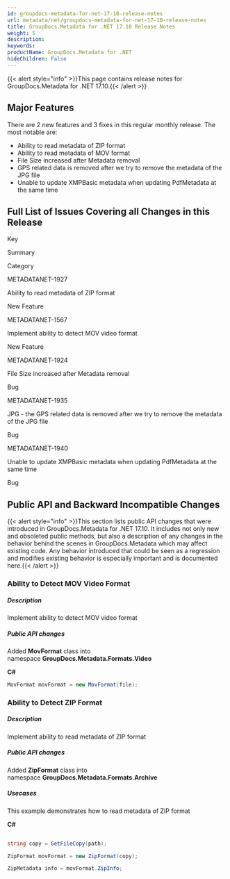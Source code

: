```yaml
---
id: groupdocs-metadata-for-net-17-10-release-notes
url: metadata/net/groupdocs-metadata-for-net-17-10-release-notes
title: GroupDocs.Metadata for .NET 17.10 Release Notes
weight: 5
description: 
keywords: 
productName: GroupDocs.Metadata for .NET
hideChildren: False
---
```

{{< alert style="info" >}}This page contains release notes for GroupDocs.Metadata for .NET 17.10.{{< /alert >}}

## Major Features

There are 2 new features and 3 fixes in this regular monthly release. The most notable are:

*   Ability to read metadata of ZIP format
*   Ability to read metadata of MOV format
*   File Size increased after Metadata removal
*   GPS related data is removed after we try to remove the metadata of the JPG file
*   Unable to update XMPBasic metadata when updating PdfMetadata at the same time

## Full List of Issues Covering all Changes in this Release

Key

Summary

Category

METADATANET-1927 

Ability to read metadata of ZIP format 

New Feature 

METADATANET-1567

Implement ability to detect MOV video format 

New Feature

METADATANET-1924

File Size increased after Metadata removal 

Bug

METADATANET-1935

JPG - the GPS related data is removed after we try to remove the metadata of the JPG file 

Bug

METADATANET-1940

Unable to update XMPBasic metadata when updating PdfMetadata at the same time

Bug

## Public API and Backward Incompatible Changes

{{< alert style="info" >}}This section lists public API changes that were introduced in GroupDocs.Metadata for .NET 17.10. It includes not only new and obsoleted public methods, but also a description of any changes in the behavior behind the scenes in GroupDocs.Metadata which may affect existing code. Any behavior introduced that could be seen as a regression and modifies existing behavior is especially important and is documented here.{{< /alert >}}

### Ability to Detect MOV Video Format

##### Description

Implement ability to detect MOV video format

##### Public API changes

Added **MovFormat** class into namespace **GroupDocs.Metadata.Formats.Video**

**C#**

```csharp
MovFormat movFormat = new MovFormat(file);
```

### Ability to Detect ZIP Format

##### Description

Implement ability to read metadata of ZIP format

##### Public API changes

Added **ZipFormat** class into namespace **GroupDocs.Metadata.Formats.Archive**

##### Usecases

This example demonstrates how to read metadata of ZIP format

**C#**

```csharp
 
string copy = GetFileCopy(path);

ZipFormat movFormat = new ZipFormat(copy);

ZipMetadata info = movFormat.ZipInfo;
 
```
